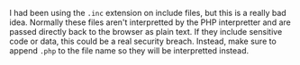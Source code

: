 <div id="wikitext">

<span id="includestart"></span> <span id="excerpt"></span> I had been
using the `.inc` extension on include files, but this is a really bad
idea. Normally these files aren't interpretted by the PHP interpretter
and are passed directly back to the browser as plain text. If they
include sensitive code or data, this could be a real security breach.
Instead, make sure to append `.php` to the file name so they will be
interpretted instead. <span id="excerptend"></span> <span
id="includeend"></span>

<div class="vspace">

</div>

<div style="display: none;">

Summary:making sure your include files don't get sent raw
Parent:(Technology.)PHP <span
class="wikiword">[IncludeMe](http://wiki.tamouse.org?n=Technology.IncludeMe?action=edit)[?](http://wiki.tamouse.org?n=Technology.IncludeMe?action=edit)</span>:[Technology.PHP](http://wiki.tamouse.org?n=Technology.PHP?action=print)
Categories:[Articles](http://wiki.tamouse.org?n=Category.Articles),[BestPractices](http://wiki.tamouse.org?n=Category.BestPractices),[HowTos](http://wiki.tamouse.org?n=Category.HowTos)
Tags: php, howto, security, web development

</div>

<div class="vspace">

</div>

</div>
